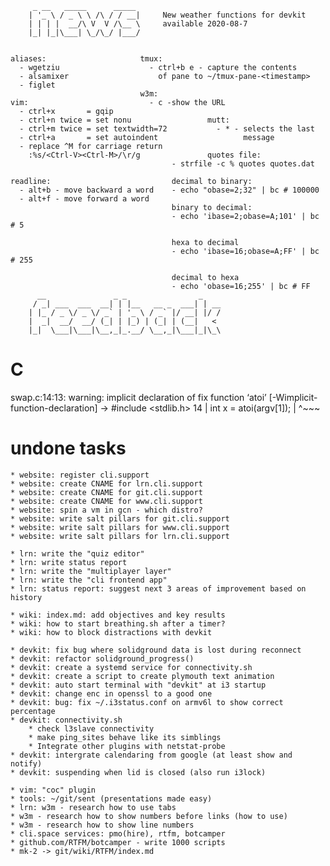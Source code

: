

         _ __   _____      _____
        | '_ \ / _ \ \ /\ / / __|     New weather functions for devkit
        | | | |  __/\ V  V /\__ \     available 2020-08-7
        |_| |_|\___| \_/\_/ |___/


    aliases:                     tmux:
      - wgetziu                    - ctrl+b e - capture the contents
      - alsamixer                    of pane to ~/tmux-pane-<timestamp>
      - figlet
                                 w3m:
    vim:                           - c -show the URL
      - ctrl+x       = gqip
      - ctrl+n twice = set nonu                 mutt:
      - ctrl+m twice = set textwidth=72           - * - selects the last
      - ctrl+a       = set autoindent                   message
      - replace ^M for carriage return
        :%s/<Ctrl-V><Ctrl-M>/\r/g               quotes file:
                                        - strfile -c % quotes quotes.dat

    readline:                           decimal to binary:
      - alt+b - move backward a word    - echo "obase=2;32" | bc # 100000
      - alt+f - move forward a word
                                        binary to decimal:
                                        - echo 'ibase=2;obase=A;101' | bc # 5

                                        hexa to decimal
                                        - echo 'ibase=16;obase=A;FF' | bc # 255

                                        decimal to hexa
                                        - echo 'obase=16;255' | bc # FF
          __               _ _                _
         / _| ___  ___  __| | |__   __ _  ___| | __
        | |_ / _ \/ _ \/ _` | '_ \ / _` |/ __| |/ /
        |  _|  __/  __/ (_| | |_) | (_| | (__|   <
        |_|  \___|\___|\__,_|_.__/ \__,_|\___|_|\_\

# C

 swap.c:14:13: warning: implicit declaration of     fix
 function ‘atoi’ [-Wimplicit-function-declaration]   ->  #include <stdlib.h>
    14 |     int x = atoi(argv[1]);
       |             ^~~~


# undone tasks

    * website: register cli.support
    * website: create CNAME for lrn.cli.support
    * website: create CNAME for git.cli.support
    * website: create CNAME for www.cli.support
    * website: spin a vm in gcn - which distro?
    * website: write salt pillars for git.cli.support
    * website: write salt pillars for www.cli.support
    * website: write salt pillars for lrn.cli.support

    * lrn: write the "quiz editor"
    * lrn: write status report
    * lrn: write the "multiplayer layer"
    * lrn: write the "cli frontend app"
    * lrn: status report: suggest next 3 areas of improvement based on history

    * wiki: index.md: add objectives and key results
    * wiki: how to start breathing.sh after a timer?
    * wiki: how to block distractions with devkit

    * devkit: fix bug where solidground data is lost during reconnect
    * devkit: refactor solidground_progress()
    * devkit: create a systemd service for connectivity.sh
    * devkit: create a script to create plymouth text animation
    * devkit: auto start terminal with "devkit" at i3 startup
    * devkit: change enc in openssl to a good one
    * devkit: bug: fix ~/.i3status.conf on armv6l to show correct percentage
    * devkit: connectivity.sh
        * check l3slave connectivity
        * make ping_sites behave like its simblings
        * Integrate other plugins with netstat-probe
    * devkit: intergrate calendaring from google (at least show and notify)
    * devkit: suspending when lid is closed (also run i3lock)

    * vim: "coc" plugin
    * tools: ~/git/sent (presentations made easy)
    * lrn: w3m - research how to use tabs
    * w3m - research how to show numbers before links (how to use)
    * w3m - research how to show line numbers
    * cli.space services: pmo(hire), rtfm, botcamper
    * github.com/RTFM/botcamper - write 1000 scripts
    * mk-2 -> git/wiki/RTFM/index.md
